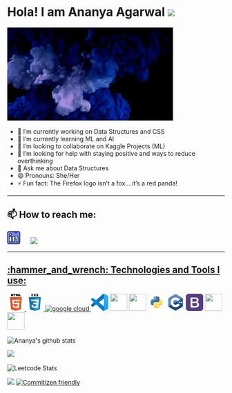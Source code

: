 
# Hola! I am Ananya Agarwal <img src="https://user-images.githubusercontent.com/42378118/110234147-e3259600-7f4e-11eb-95be-0c4047144dea.gif" width="30">
<img src="https://github.com/ananya-agarwal/ananya-agarwal/blob/main/ananya%20profile.gif" width=384>

- 🔭 I’m currently working on Data Structures and CSS 
- 🌱 I’m currently learning ML and AI  
- 👯 I’m looking to collaborate on Kaggle Projects (ML) 
- 🤔 I’m looking for help with staying positive and ways to reduce overthinking
- 💬 Ask me about Data Structures 
- 😄 Pronouns: She/Her
- ⚡ Fun fact: The Firefox logo isn’t a fox… it’s a red panda!
<hr>
<p align="center">
<h2 align="left">📫 How to reach me:</h2>
<a href="https://www.linkedin.com/in/ananya-agarwal06/" target="_blank"><img height="30" src="https://raw.githubusercontent.com/AbhishekMaira10/AbhishekMaira10/master/linkedin.png?raw=true"></a>&nbsp;&nbsp;&nbsp;&nbsp;&nbsp;
<a href="mailto:ananyaag06@gmail.com" target="_blank"><img src="https://img.icons8.com/external-justicon-lineal-color-justicon/30/000000/external-gmail-social-media-justicon-lineal-color-justicon.png"/>
<hr>
</p>

<p align="center">
<h2 align="left">:hammer_and_wrench: Technologies and Tools I use:</h2>
    <a href="https://www.w3.org/html/" target="_blank"> <img src="https://raw.githubusercontent.com/devicons/devicon/master/icons/html5/html5-original-wordmark.svg" alt="html5" width="40" height="40"/> </a>
    <a href="https://www.w3schools.com/css/" target="_blank"> <img src="https://raw.githubusercontent.com/devicons/devicon/master/icons/css3/css3-original-wordmark.svg" alt="css3" width="40" height="40"/> </a>
     <a href="https://cloud.google.com/" target="_blank"> <img src="https://www.vectorlogo.zone/logos/google_cloud/google_cloud-icon.svg" alt="google cloud" width="40" height="40"/> </a>
<a href="https://code.visualstudio.com/" target="_blank"><img width="40" height="40" src="https://raw.githubusercontent.com/github/explore/80688e429a7d4ef2fca1e82350fe8e3517d3494d/topics/visual-studio-code/visual-studio-code.png"></a>
<a href="https://www.r-project.org/" target="_blank"><img width="40" height="40" src="https://img.shields.io/badge/R-276DC3?style=for-the-badge&logo=r&logoColor=white"></a>
<a href="https://www.cprogramming.com/" target="_blank"><img width="40" height="40" src="http://img.shields.io/badge/-C-A8B9CC?style=for-the-badge&logo=c&logoColor=035697"></a>
<a href="https://www.python.org/" target="_blank"><img width="40" height="40" src="https://raw.githubusercontent.com/github/explore/80688e429a7d4ef2fca1e82350fe8e3517d3494d/topics/python/python.png"></a>
<a href="https://github.com/" target="_blank"><img width="40" height="40" src="https://raw.githubusercontent.com/github/explore/80688e429a7d4ef2fca1e82350fe8e3517d3494d/topics/cpp/cpp.png"></a>
<a href="https://getbootstrap.com/" target="_blank"><img width="40" height="40" src = "https://raw.githubusercontent.com/github/explore/80688e429a7d4ef2fca1e82350fe8e3517d3494d/topics/bootstrap/bootstrap.png"></a>
<a href="https://github.com/" target="_blank"><img width="40" height="40" src="https://img.shields.io/badge/-GitHub-181717?style=for-the-badge&logo=github"></a>
<a href="https://ubuntu.com/" target="_blank"><img width="40" height="40" src="https://img.shields.io/badge/Ubuntu-E95420?style=for-the-badge&logo=ubuntu&logoColor=white"></a>
</p>

![Ananya's github stats](https://github-readme-stats.vercel.app/api?username=ananya-agarwal&show_icons=true&hide_border=true)

<img height="180em" src="https://github-readme-stats.vercel.app/api/top-langs/?username=ananya-agarwal&layout=compact&langs_count=8"/>

![Leetcode Stats](https://leetcode.card.workers.dev/?username=JacobLinCool&theme=nord)

![](https://visitor-badge.glitch.me/badge?page_id=ridermansb.ridermansb) [![Commitizen friendly](https://img.shields.io/badge/commitizen-friendly-brightgreen.svg)](http://commitizen.github.io/cz-cli/)


